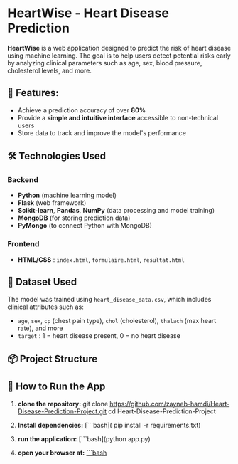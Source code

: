 # HeartWise - Heart Disease Prediction

**HeartWise** is a web application designed to predict the risk of heart disease using machine learning. The goal is to help users detect potential risks early by analyzing clinical parameters such as age, sex, blood pressure, cholesterol levels, and more.

## 🎯 Features:

- Achieve a prediction accuracy of over **80%**
- Provide a **simple and intuitive interface** accessible to non-technical users
- Store data to track and improve the model's performance

## 🛠️ Technologies Used

### Backend
- **Python** (machine learning model)
- **Flask** (web framework)
- **Scikit-learn**, **Pandas**, **NumPy** (data processing and model training)
- **MongoDB** (for storing prediction data)
- **PyMongo** (to connect Python with MongoDB)

### Frontend
- **HTML/CSS** : `index.html`, `formulaire.html`, `resultat.html`

## 🧪 Dataset Used

The model was trained using `heart_disease_data.csv`, which includes clinical attributes such as:
- `age`, `sex`, `cp` (chest pain type), `chol` (cholesterol), `thalach` (max heart rate), and more
- `target` : 1 = heart disease present, 0 = no heart disease

## 📦 Project Structure

## 🚀 How to Run the App

1. **clone the repository:**
   git clone https://github.com/zayneb-hamdi/Heart-Disease-Prediction-Project.git
   cd Heart-Disease-Prediction-Project

2.  **Install dependencies:**
   [```bash]( pip install -r requirements.txt)
  

  
3. **run the application:**
   [```bash](python app.py)
4. **open your browser at:**
   [```bash](http://localhost:5000/)


